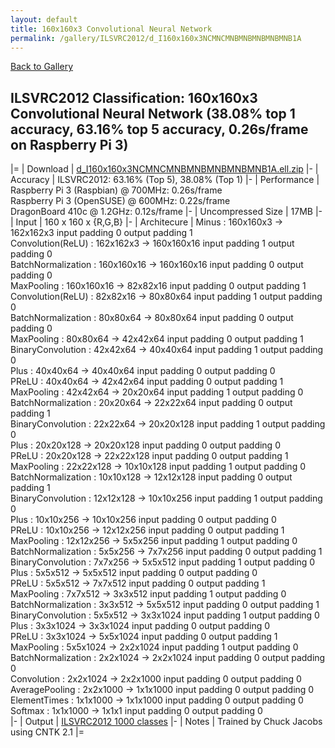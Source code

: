 ```yaml
---
layout: default
title: 160x160x3 Convolutional Neural Network
permalink: /gallery/ILSVRC2012/d_I160x160x3NCMNCMNBMNBMNBMNBMNB1A
---
```


[Back to Gallery](/ELL/gallery)

## ILSVRC2012 Classification: 160x160x3 Convolutional Neural Network (38.08% top 1 accuracy, 63.16% top 5 accuracy, 0.26s/frame on Raspberry Pi 3)

|=
| Download | [d_I160x160x3NCMNCMNBMNBMNBMNBMNB1A.ell.zip](https://github.com/Microsoft/ELL-models/raw/master/models/ILSVRC2012/d_I160x160x3NCMNCMNBMNBMNBMNBMNB1A/d_I160x160x3NCMNCMNBMNBMNBMNBMNB1A.ell.zip)
|-
| Accuracy | ILSVRC2012: 63.16% (Top 5), 38.08% (Top 1) 
|-
| Performance | Raspberry Pi 3 (Raspbian) @ 700MHz: 0.26s/frame<br>Raspberry Pi 3 (OpenSUSE) @ 600MHz: 0.22s/frame<br>DragonBoard 410c @ 1.2GHz: 0.12s/frame
|-
| Uncompressed Size | 17MB
|-
| Input | 160 x 160 x {R,G,B}
|-
| Architecure | Minus :  160x160x3  ->  162x162x3  input padding 0  output padding 1<br>Convolution(ReLU) :  162x162x3  ->  160x160x16  input padding 1  output padding 0<br>BatchNormalization :  160x160x16  ->  160x160x16  input padding 0  output padding 0<br>MaxPooling :  160x160x16  ->  82x82x16  input padding 0  output padding 1<br>Convolution(ReLU) :  82x82x16  ->  80x80x64  input padding 1  output padding 0<br>BatchNormalization :  80x80x64  ->  80x80x64  input padding 0  output padding 0<br>MaxPooling :  80x80x64  ->  42x42x64  input padding 0  output padding 1<br>BinaryConvolution :  42x42x64  ->  40x40x64  input padding 1  output padding 0<br>Plus :  40x40x64  ->  40x40x64  input padding 0  output padding 0<br>PReLU :  40x40x64  ->  42x42x64  input padding 0  output padding 1<br>MaxPooling :  42x42x64  ->  20x20x64  input padding 1  output padding 0<br>BatchNormalization :  20x20x64  ->  22x22x64  input padding 0  output padding 1<br>BinaryConvolution :  22x22x64  ->  20x20x128  input padding 1  output padding 0<br>Plus :  20x20x128  ->  20x20x128  input padding 0  output padding 0<br>PReLU :  20x20x128  ->  22x22x128  input padding 0  output padding 1<br>MaxPooling :  22x22x128  ->  10x10x128  input padding 1  output padding 0<br>BatchNormalization :  10x10x128  ->  12x12x128  input padding 0  output padding 1<br>BinaryConvolution :  12x12x128  ->  10x10x256  input padding 1  output padding 0<br>Plus :  10x10x256  ->  10x10x256  input padding 0  output padding 0<br>PReLU :  10x10x256  ->  12x12x256  input padding 0  output padding 1<br>MaxPooling :  12x12x256  ->  5x5x256  input padding 1  output padding 0<br>BatchNormalization :  5x5x256  ->  7x7x256  input padding 0  output padding 1<br>BinaryConvolution :  7x7x256  ->  5x5x512  input padding 1  output padding 0<br>Plus :  5x5x512  ->  5x5x512  input padding 0  output padding 0<br>PReLU :  5x5x512  ->  7x7x512  input padding 0  output padding 1<br>MaxPooling :  7x7x512  ->  3x3x512  input padding 1  output padding 0<br>BatchNormalization :  3x3x512  ->  5x5x512  input padding 0  output padding 1<br>BinaryConvolution :  5x5x512  ->  3x3x1024  input padding 1  output padding 0<br>Plus :  3x3x1024  ->  3x3x1024  input padding 0  output padding 0<br>PReLU :  3x3x1024  ->  5x5x1024  input padding 0  output padding 1<br>MaxPooling :  5x5x1024  ->  2x2x1024  input padding 1  output padding 0<br>BatchNormalization :  2x2x1024  ->  2x2x1024  input padding 0  output padding 0<br>Convolution :  2x2x1024  ->  2x2x1000  input padding 0  output padding 0<br>AveragePooling :  2x2x1000  ->  1x1x1000  input padding 0  output padding 0<br>ElementTimes :  1x1x1000  ->  1x1x1000  input padding 0  output padding 0<br>Softmax :  1x1x1000  ->  1x1x1  input padding 0  output padding 0<br>
|-
| Output | [ILSVRC2012 1000 classes](https://github.com/Microsoft/ELL-models/raw/master/models/ILSVRC2012/categories.txt)
|-
| Notes | Trained by Chuck Jacobs using CNTK 2.1
|=
